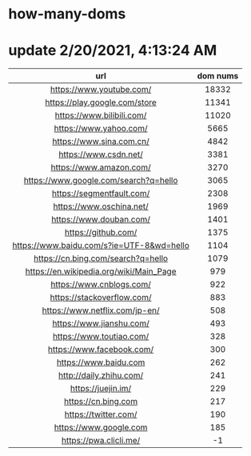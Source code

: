 # how-many-doms

# update 2/20/2021, 4:13:24 AM

url | dom nums
:-: | :-:
https://www.youtube.com/ | 18332
https://play.google.com/store | 11341
https://www.bilibili.com/ | 11020
https://www.yahoo.com/ | 5665
https://www.sina.com.cn/ | 4842
https://www.csdn.net/ | 3381
https://www.amazon.com/ | 3270
https://www.google.com/search?q=hello | 3065
https://segmentfault.com/ | 2308
https://www.oschina.net/ | 1969
https://www.douban.com/ | 1401
https://github.com/ | 1375
https://www.baidu.com/s?ie=UTF-8&wd=hello | 1104
https://cn.bing.com/search?q=hello | 1079
https://en.wikipedia.org/wiki/Main_Page | 979
https://www.cnblogs.com/ | 922
https://stackoverflow.com/ | 883
https://www.netflix.com/jp-en/ | 508
https://www.jianshu.com/ | 493
https://www.toutiao.com/ | 328
https://www.facebook.com/ | 300
https://www.baidu.com | 262
http://daily.zhihu.com/ | 241
https://juejin.im/ | 229
https://cn.bing.com | 217
https://twitter.com/ | 190
https://www.google.com | 185
https://pwa.clicli.me/ | -1
